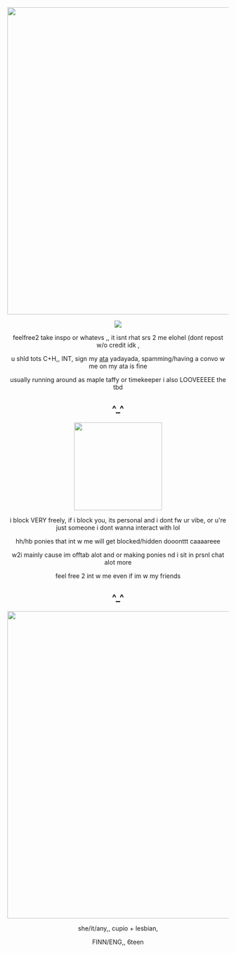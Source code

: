 
<div align="center">
<img src="https://i.postimg.cc/9M9L7C5Q/IMG-1505.gif" width="700" height="700"/></p>
 
  ![](https://komarev.com/ghpvc/?username=crackpawt&color=d6b66c&style=plastic&label=^__^)
  
feelfree2 take inspo or whatevs ,, it isnt rhat srs 2 me elohel (dont repost w/o credit idk
,

u shld tots C+H,, INT, sign my [ata](https://mollylala.atabook.org/) yadayada, spamming/having a convo w me on my ata is fine

usually running around as maple taffy or timekeeper i also LOOVEEEEE the tbd

^_^
-
<img src="https://i.postimg.cc/vZwrTkGG/IMG-1506.gif" width="200" height="200"/></p>

 i block VERY freely, if i block you, its personal and i dont fw ur vibe, or u're just someone i dont wanna interact with lol

hh/hb ponies that int w me will get blocked/hidden dooonttt caaaareee

w2i mainly cause im offtab alot and or making ponies nd i sit in prsnl chat alot more

feel free 2 int w me even if im w my friends 

^_^
-
<img src="https://i.postimg.cc/yNY6fhnT/IMG-1962.png" width="700" height="700"/></p>

she/it/any,, cupio + lesbian, 

FINN/ENG,, 6teen
